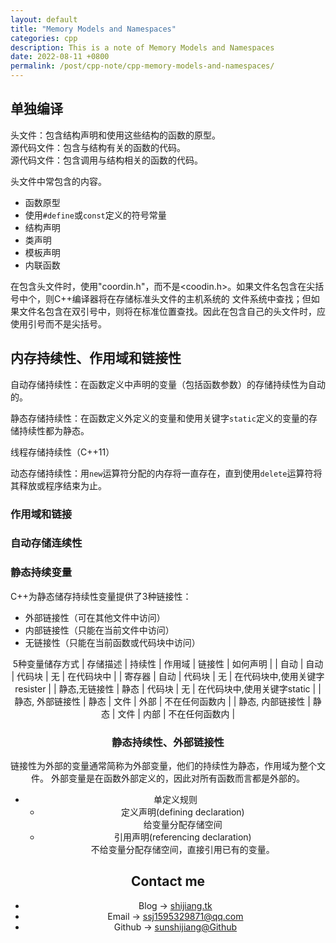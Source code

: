 ```yaml
---
layout: default
title: "Memory Models and Namespaces"
categories: cpp
description: This is a note of Memory Models and Namespaces
date: 2022-08-11 +0800
permalink: /post/cpp-note/cpp-memory-models-and-namespaces/
---
```

## 单独编译

头文件：包含结构声明和使用这些结构的函数的原型。  
源代码文件：包含与结构有关的函数的代码。  
源代码文件：包含调用与结构相关的函数的代码。  

头文件中常包含的内容。
- 函数原型
- 使用`#define`或`const`定义的符号常量
- 结构声明
- 类声明
- 模板声明
- 内联函数


在包含头文件时，使用"coordin.h"，而不是<coodin.h>。如果文件名包含在尖括号中个，则C++编译器将在存储标准头文件的主机系统的
文件系统中查找；但如果文件名包含在双引号中，则将在标准位置查找。因此在包含自己的头文件时，应使用引号而不是尖括号。

## 内存持续性、作用域和链接性

自动存储持续性：在函数定义中声明的变量（包括函数参数）的存储持续性为自动的。

静态存储持续性：在函数定义外定义的变量和使用关键字`static`定义的变量的存储持续性都为静态。

线程存储持续性（C++11）

动态存储持续性：用`new`运算符分配的内存将一直存在，直到使用`delete`运算符将其释放或程序结束为止。

### 作用域和链接

### 自动存储连续性

### 静态持续变量

C++为静态储存持续性变量提供了3种链接性：
- 外部链接性（可在其他文件中访问）
- 内部链接性（只能在当前文件中访问）
- 无链接性（只能在当前函数或代码块中访问）

<center> 5种变量储存方式
| 存储描述 | 持续性 | 作用域 | 链接性 | 如何声明 |
| 自动 | 自动 | 代码块 | 无 | 在代码块中 |
| 寄存器 | 自动 | 代码块 | 无 | 在代码块中,使用关键字resister |
| 静态,无链接性 | 静态 | 代码块 | 无 | 在代码块中,使用关键字static | 
| 静态, 外部链接性 | 静态 | 文件 | 外部 | 不在任何函数内 |
| 静态, 内部链接性 | 静态 | 文件 | 内部 | 不在任何函数内 |

### 静态持续性、外部链接性
链接性为外部的变量通常简称为外部变量，他们的持续性为静态，作用域为整个文件。
外部变量是在函数外部定义的，因此对所有函数而言都是外部的。

- 单定义规则
  - 定义声明(defining declaration)  
  给变量分配存储空间  
  - 引用声明(referencing declaration)  
  不给变量分配存储空间，直接引用已有的变量。  
## Contact me
- Blog -> [shijiang.tk](https://shijiang.tk)
- Email -> <ssj1595329871@qq.com>
- Github -> [sunshijiang@Github](https://github.com/sunshijiang)

